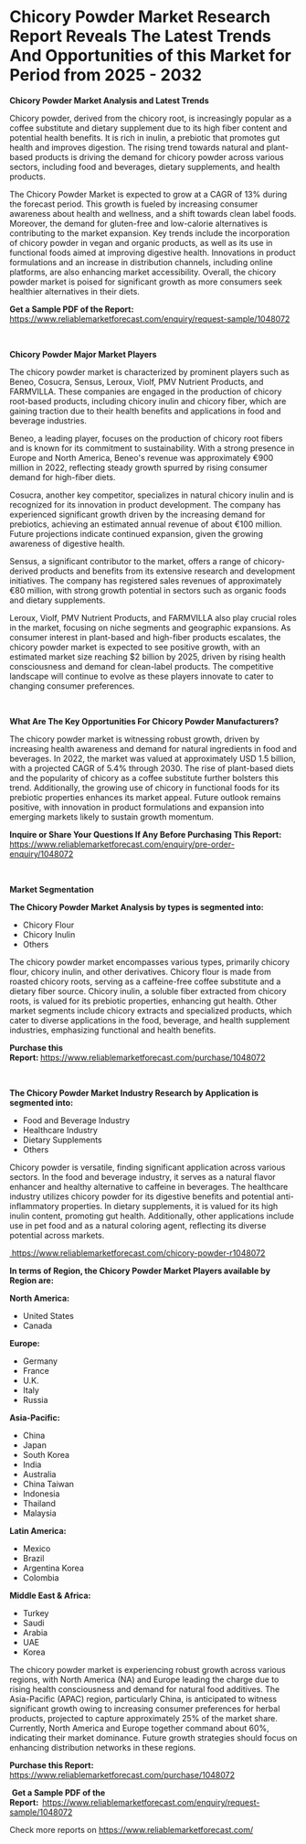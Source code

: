 <p><h1>Chicory Powder Market Research Report Reveals The Latest Trends And Opportunities of this Market for Period from 2025 - 2032</h1></p><p><strong>Chicory Powder Market Analysis and Latest Trends</strong></p>
<p><p>Chicory powder, derived from the chicory root, is increasingly popular as a coffee substitute and dietary supplement due to its high fiber content and potential health benefits. It is rich in inulin, a prebiotic that promotes gut health and improves digestion. The rising trend towards natural and plant-based products is driving the demand for chicory powder across various sectors, including food and beverages, dietary supplements, and health products.</p><p>The Chicory Powder Market is expected to grow at a CAGR of 13% during the forecast period. This growth is fueled by increasing consumer awareness about health and wellness, and a shift towards clean label foods. Moreover, the demand for gluten-free and low-calorie alternatives is contributing to the market expansion. Key trends include the incorporation of chicory powder in vegan and organic products, as well as its use in functional foods aimed at improving digestive health. Innovations in product formulations and an increase in distribution channels, including online platforms, are also enhancing market accessibility. Overall, the chicory powder market is poised for significant growth as more consumers seek healthier alternatives in their diets.</p></p>
<p><strong>Get a Sample PDF of the Report:&nbsp;</strong> <a href="https://www.reliablemarketforecast.com/enquiry/request-sample/1048072?utm_campaign=2821&utm_medium=2&utm_source=Github&utm_content=ia&utm_term=07042025&utm_id=chicory-powder">https://www.reliablemarketforecast.com/enquiry/request-sample/1048072</a></p>
<p>&nbsp;</p>
<p><strong>Chicory Powder Major Market Players</strong></p>
<p><p>The chicory powder market is characterized by prominent players such as Beneo, Cosucra, Sensus, Leroux, Violf, PMV Nutrient Products, and FARMVILLA. These companies are engaged in the production of chicory root-based products, including chicory inulin and chicory fiber, which are gaining traction due to their health benefits and applications in food and beverage industries.</p><p>Beneo, a leading player, focuses on the production of chicory root fibers and is known for its commitment to sustainability. With a strong presence in Europe and North America, Beneo's revenue was approximately €900 million in 2022, reflecting steady growth spurred by rising consumer demand for high-fiber diets.</p><p>Cosucra, another key competitor, specializes in natural chicory inulin and is recognized for its innovation in product development. The company has experienced significant growth driven by the increasing demand for prebiotics, achieving an estimated annual revenue of about €100 million. Future projections indicate continued expansion, given the growing awareness of digestive health.</p><p>Sensus, a significant contributor to the market, offers a range of chicory-derived products and benefits from its extensive research and development initiatives. The company has registered sales revenues of approximately €80 million, with strong growth potential in sectors such as organic foods and dietary supplements.</p><p>Leroux, Violf, PMV Nutrient Products, and FARMVILLA also play crucial roles in the market, focusing on niche segments and geographic expansions. As consumer interest in plant-based and high-fiber products escalates, the chicory powder market is expected to see positive growth, with an estimated market size reaching $2 billion by 2025, driven by rising health consciousness and demand for clean-label products. The competitive landscape will continue to evolve as these players innovate to cater to changing consumer preferences.</p></p>
<p>&nbsp;</p>
<p><strong>What Are The Key Opportunities For Chicory Powder Manufacturers?</strong></p>
<p><p>The chicory powder market is witnessing robust growth, driven by increasing health awareness and demand for natural ingredients in food and beverages. In 2022, the market was valued at approximately USD 1.5 billion, with a projected CAGR of 5.4% through 2030. The rise of plant-based diets and the popularity of chicory as a coffee substitute further bolsters this trend. Additionally, the growing use of chicory in functional foods for its prebiotic properties enhances its market appeal. Future outlook remains positive, with innovation in product formulations and expansion into emerging markets likely to sustain growth momentum.</p></p>
<p><strong>Inquire or Share Your Questions If Any Before Purchasing This Report:</strong> <a href="https://www.reliablemarketforecast.com/enquiry/pre-order-enquiry/1048072?utm_campaign=2821&utm_medium=2&utm_source=Github&utm_content=ia&utm_term=07042025&utm_id=chicory-powder">https://www.reliablemarketforecast.com/enquiry/pre-order-enquiry/1048072</a></p>
<p>&nbsp;</p>
<p><strong>Market Segmentation</strong></p>
<p><strong>The Chicory Powder Market Analysis by types is segmented into:</strong></p>
<p><ul><li>Chicory Flour</li><li>Chicory Inulin</li><li>Others</li></ul></p>
<p><p>The chicory powder market encompasses various types, primarily chicory flour, chicory inulin, and other derivatives. Chicory flour is made from roasted chicory roots, serving as a caffeine-free coffee substitute and a dietary fiber source. Chicory inulin, a soluble fiber extracted from chicory roots, is valued for its prebiotic properties, enhancing gut health. Other market segments include chicory extracts and specialized products, which cater to diverse applications in the food, beverage, and health supplement industries, emphasizing functional and health benefits.</p></p>
<p><strong>Purchase this Report:&nbsp;</strong><a href="https://www.reliablemarketforecast.com/purchase/1048072?utm_campaign=2821&utm_medium=2&utm_source=Github&utm_content=ia&utm_term=07042025&utm_id=chicory-powder">https://www.reliablemarketforecast.com/purchase/1048072</a></p>
<p>&nbsp;</p>
<p><strong>The Chicory Powder Market Industry Research by Application is segmented into:</strong></p>
<p><ul><li>Food and Beverage Industry</li><li>Healthcare Industry</li><li>Dietary Supplements</li><li>Others</li></ul></p>
<p><p>Chicory powder is versatile, finding significant application across various sectors. In the food and beverage industry, it serves as a natural flavor enhancer and healthy alternative to caffeine in beverages. The healthcare industry utilizes chicory powder for its digestive benefits and potential anti-inflammatory properties. In dietary supplements, it is valued for its high inulin content, promoting gut health. Additionally, other applications include use in pet food and as a natural coloring agent, reflecting its diverse potential across markets.</p></p>
<p><a href="https://www.reliablemarketforecast.com/chicory-powder-r1048072?utm_campaign=2821&utm_medium=2&utm_source=Github&utm_content=ia&utm_term=07042025&utm_id=chicory-powder">&nbsp;https://www.reliablemarketforecast.com/chicory-powder-r1048072</a></p>
<p><strong>In terms of Region, the Chicory Powder Market Players available by Region are:</strong></p>
<p>
    <p> <strong> North America: </strong>
        <ul>
            <li>United States</li>
            <li>Canada</li>
        </ul>
        </p> 
    <p> <strong> Europe: </strong>
        <ul>
            <li>Germany</li>
            <li>France</li>
            <li>U.K.</li>
            <li>Italy</li>
            <li>Russia</li>
        </ul>
        </p> 
    <p> <strong> Asia-Pacific: </strong>
        <ul>
            <li>China</li>
            <li>Japan</li>
            <li>South Korea</li>
            <li>India</li>
            <li>Australia</li>
            <li>China Taiwan</li>
            <li>Indonesia</li>
            <li>Thailand</li>
            <li>Malaysia</li>
        </ul>
        </p> 
    <p> <strong> Latin America: </strong>
        <ul>
            <li>Mexico</li>
            <li>Brazil</li>
            <li>Argentina Korea</li>
            <li>Colombia</li>
        </ul>
        </p> 
    <p> <strong> Middle East & Africa: </strong>
        <ul>
            <li>Turkey</li>
            <li>Saudi</li>
            <li>Arabia</li>
            <li>UAE</li>
            <li>Korea</li>
        </ul>
    </p>
    </p>
<p><p>The chicory powder market is experiencing robust growth across various regions, with North America (NA) and Europe leading the charge due to rising health consciousness and demand for natural food additives. The Asia-Pacific (APAC) region, particularly China, is anticipated to witness significant growth owing to increasing consumer preferences for herbal products, projected to capture approximately 25% of the market share. Currently, North America and Europe together command about 60%, indicating their market dominance. Future growth strategies should focus on enhancing distribution networks in these regions.</p></p>
<p><strong>Purchase this Report: </strong><a href="https://www.reliablemarketforecast.com/purchase/1048072?utm_campaign=2821&utm_medium=2&utm_source=Github&utm_content=ia&utm_term=07042025&utm_id=chicory-powder">https://www.reliablemarketforecast.com/purchase/1048072</a></p>
<p>&nbsp;<strong>Get a Sample PDF of the Report:&nbsp;&nbsp;</strong><a href="https://www.reliablemarketforecast.com/enquiry/request-sample/1048072?utm_campaign=2821&utm_medium=2&utm_source=Github&utm_content=ia&utm_term=07042025&utm_id=chicory-powder">https://www.reliablemarketforecast.com/enquiry/request-sample/1048072</a></p>
<p><strong></strong></p>
<p>Check more reports on <a href="https://www.reliablemarketforecast.com/?utm_campaign=2821&utm_medium=2&utm_source=Github&utm_content=ia&utm_term=07042025&utm_id=chicory-powder">https://www.reliablemarketforecast.com/</a></p>